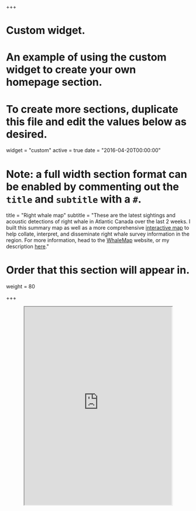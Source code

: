 +++
# Custom widget.
# An example of using the custom widget to create your own homepage section.
# To create more sections, duplicate this file and edit the values below as desired.
widget = "custom"
active = true
date = "2016-04-20T00:00:00"

# Note: a full width section format can be enabled by commenting out the `title` and `subtitle` with a `#`.
title = "Right whale map"
subtitle = "These are the latest sightings and acoustic detections of right whale in Atlantic Canada over the last 2 weeks. I built this summary map as well as a more comprehensive [interactive map](http://whalemap.ocean.dal.ca/WhaleMap/) to help collate, interpret, and disseminate right whale survey information in the region. For more information, head to the [WhaleMap](http://whalemap.ocean.dal.ca/) website, or my description [here](/project/whalemap)."

# Order that this section will appear in.
weight = 80

+++

<div align="center">
  <iframe src="https://leviathan.ocean.dal.ca/server_index/whale_map_en.html" width="80%" height="540"></iframe>
</div>
